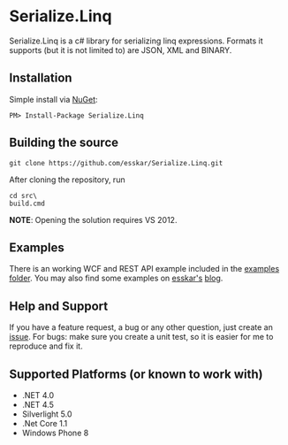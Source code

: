 # Serialize.Linq

Serialize.Linq is a c# library for serializing linq expressions. 
Formats it supports (but it is not limited to) are JSON, XML and BINARY.

## Installation
Simple install via [NuGet][1]:

    PM> Install-Package Serialize.Linq

## Building the source

    git clone https://github.com/esskar/Serialize.Linq.git

After cloning the repository, run 

    cd src\
    build.cmd

__NOTE__: Opening the solution requires VS 2012.

## Examples
There is an working WCF and REST API example included in the [examples folder][5].
You may also find some examples on [esskar's][2] [blog][3].

## Help and Support
If you have a feature request, a bug or any other question, just create an [issue][4].
For bugs: make sure you create a unit test, so it is easier for me to reproduce and fix it.

## Supported Platforms (or known to work with)
* .NET 4.0
* .NET 4.5
* Silverlight 5.0
* .Net Core 1.1
* Windows Phone 8

[1]: http://nuget.org/packages/Serialize.Linq
[2]: https://github.com/esskar
[3]: http://blog.esskar.de/tags/serialize.linq.html
[4]: https://github.com/esskar/Serialize.Linq/issues
[5]: https://github.com/esskar/Serialize.Linq/tree/master/src/Serialize.Linq.Examples
